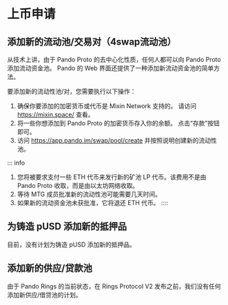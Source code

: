# 上币申请

## 添加新的流动池/交易对（4swap流动池）

从技术上讲，由于 Pando Proto 的去中心化性质，任何人都可以向 Pando Proto 添加流动资金池。 Pando 的 Web 界面还提供了一种添加新流动资金池的简单方法。

要添加新的流动性池/对，您需要执行以下操作：

1. 确保你要添加的加密货币或代币是 Mixin Network 支持的。 请访问 https://mixin.space/ 查看。
2. 将一些你想添加到 Pando Proto 的加密货币存入你的余额。 点击“存款”按钮即可。
3. 访问 https://app.pando.im/swap/pool/create 并按照说明创建新的流动性池。
  
::: info
1. 您将被要求支付一些 ETH 代币来发行新的矿池 LP 代币。该费用不是由 Pando Proto 收取，而是由以太坊网络收取。
2. 等待 MTG 成员批准新的流动性池可能需要几天时间。
3. 如果新的流动资金池未获批准，它将退还 ETH 代币。
::::

## 为铸造 pUSD 添加新的抵押品

目前，没有计划为铸造 pUSD 添加新的抵押品。

## 添加新的供应/贷款池

由于 Pando Rings 的当前状态，在 Rings Protocol V2 发布之前，我们没有任何添加新供应/借贷池的计划。